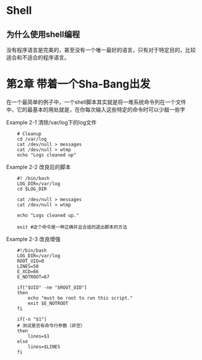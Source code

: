 Shell
==========

## 为什么使用shell编程

没有程序语言是完美的，甚至没有一个唯一最好的语言，只有对于特定目的，比较适合和不适合的程序语言。

# 第2章 带着一个Sha-Bang出发

在一个最简单的例子中，一个shell脚本其实就是将一堆系统命令列在一个文件中，它的最基本的用处就是，在你每次输入这些特定的命令时可以少敲一些字

Example 2-1 清除/var/log下的log文件

		# Cleanup
		cd /var/log
		cat /dev/null > messages
		cat /dev/null > wtmp
		echo "Logs cleaned up"

Example 2-2 改良后的脚本

		#! /bin/bash
		LOG_DIR=/var/log
		cd $LOG_DIR
	
		cat /dev/null > messages
		cat /dev/null > wtmp

		echo "Logs cleaned up."

		exit #这个命令是一种正确并且合适的退出脚本的方法

Example 2-3 改良增强

		#!/bin/bash
		LOG_DIR=/var/log
		ROOT_UID=0
		LINES=50
		E_XCD=66
		E_NOTROOT=67

		if["$UID" -ne "$ROOT_UID"]
		then
			echo "must be root to run this script."
			exit $E_NOTROOT
		fi

		if[-n "$1"]
		# 测试是否有命令行参数（非空）
		then
			lines=$1
		else
			lines=$LINES
		fi



